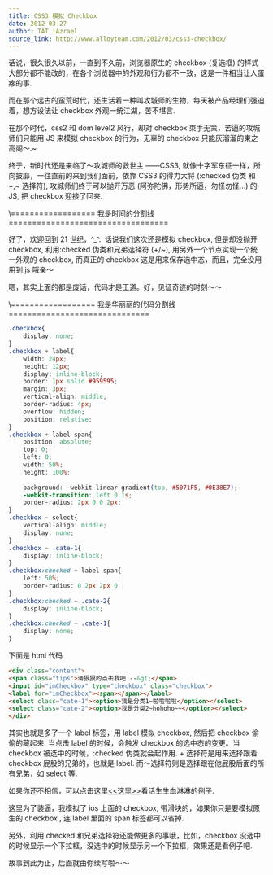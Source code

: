 ```yaml
---
title: CSS3 模拟 Checkbox
date: 2012-03-27
author: TAT.iAzrael
source_link: http://www.alloyteam.com/2012/03/css3-checkbox/
---
```


<!-- {% raw %} - for jekyll -->

话说，很久很久以前，一直到不久前，浏览器原生的 checkbox (复选框) 的样式大部分都不能改的，在各个浏览器中的外观和行为都不一致，这是一件相当让人蛋疼的事.

而在那个远古的蛮荒时代，还生活着一种叫攻城师的生物，每天被产品经理们强迫着，想方设法让 checkbox 外观一统江湖，苦不堪言.

在那个时代，css2 和 dom level2 风行，却对 checkbox 束手无策，苦逼的攻城师们只能用 JS 来模拟 checkbox 的行为，无辜的 checkbox 只能灰溜溜的束之高阁～.~

终于，新时代还是来临了～攻城师的救世主 ——CSS3, 就像十字军东征一样，所向披靡，一往直前的来到我们面前，依靠 CSS3 的得力大将 (:checked 伪类 和 +,~ 选择符), 攻城师们终于可以抛开万恶 (阿弥陀佛，形势所逼，勿怪勿怪...) 的 JS, 把 checkbox 迎接了回来.

\\================== 我是时间的分割线 ==================================

好了，欢迎回到 21 世纪，^\_^.  话说我们这次还是模拟 checkbox, 但是却没抛开 checkbox, 利用:checked 伪类和兄弟选择符 (+/~), 用另外一个节点实现一个统一外观的 checkbox, 而真正的 checkbox 这是用来保存选中态，而且，完全没用用到 js 哦亲～

嗯，其实上面的都是废话，代码才是王道。好，见证奇迹的时刻～～

\\================== 我是华丽丽的代码分割线 ==============================

```css
.checkbox{
    display: none;
}
.checkbox + label{
    width: 24px;
    height: 12px;
    display: inline-block;
    border: 1px solid #959595;
    margin: 3px;
    vertical-align: middle;
    border-radius: 4px;
    overflow: hidden;
    position: relative;
}
.checkbox + label span{
    position: absolute;
    top: 0;
    left: 0;
    width: 50%;
    height: 100%;
 
    background: -webkit-linear-gradient(top, #5071F5, #0E38E7);
    -webkit-transition: left 0.1s;
    border-radius: 2px 0 0 2px;
}
.checkbox ~ select{
    vertical-align: middle;
    display: none;
}
.checkbox ~ .cate-1{
    display: inline-block;
}
.checkbox:checked + label span{
    left: 50%;
    border-radius: 0 2px 2px 0 ;
}
.checkbox:checked ~ .cate-2{
    display: inline-block;
}
.checkbox:checked ~ .cate-1{
    display: none;
}
```

下面是 html 代码

```html
<div class="content">
<span class="tips">请狠狠的点击我吧 --&gt;</span>
<input id="imCheckbox" type="checkbox" class="checkbox">
<label for="imCheckbox"><span></span></label>
<select class="cate-1"><option>我是分类1~啦啦啦啦</option></select>
<select class="cate-2"><option>我是分类2~hohoho~~</option></select>
</div>
```

其实也就是多了一个 label 标签，用 label 模拟 checkbox, 然后把 checkbox 偷偷的藏起来. 当点击 label 的时候，会触发 checkbox 的选中态的变更。当 checkbox 被选中的时候，:checked 伪类就会起作用. + 选择符是用来选择跟着 checkbox 屁股的兄弟的，也就是 label. 而～选择符则是选择跟在他屁股后面的所有兄弟，如 select 等.

如果你还不相信，可以点击这里[&lt;&lt;这里>>](http://www.alloyteam.com/wp-content/uploads/2012/03/css3-checkbox-demo.html)看活生生血淋淋的例子.

这里为了装逼，我模拟了 ios 上面的 checkbox, 带滑块的，如果你只是要模拟原生的 checkbox , 连 label 里面的 span 标签都可以省掉.

另外，利用:checked 和兄弟选择符还能做更多的事哦，比如，checkbox 没选中的时候显示一个下拉框，没选中的时候显示另一个下拉框，效果还是看例子吧.

故事到此为止，后面就由你续写啦～～


<!-- {% endraw %} - for jekyll -->